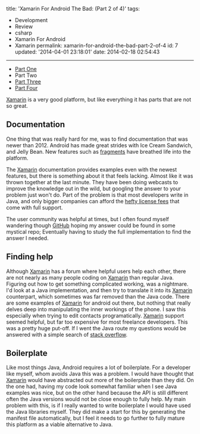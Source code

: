 title: 'Xamarin For Android The Bad: (Part 2 of 4)'
tags:

  - Development
  - Review
  - csharp
  - Xamarin For Android
  - Xamarin
permalink: xamarin-for-android-the-bad-part-2-of-4
id: 7
updated: '2014-04-01 23:18:01'
date: 2014-02-18 02:54:43
---

* [Part One](/xamarin-the-good-the-bad-and-the-ugly/)
* Part Two
* [Part Three](/xamarin-for-android-the-ugly-part-3-of-4/)
* [Part Four](/xamarin-the-conclusion-part-4-of-4/)

[Xamarin](http://xamarin.com/) is a very good platform, but like everything it has parts that are not so great.

## Documentation

One thing that was really hard for me, was to find documentation that was newer than 2012. Android has made great strides with Ice Cream Sandwich, and Jelly Bean. New features such as [fragments](http://developer.android.com/guide/components/fragments.html) have breathed life into the platform.

The [Xamarin](http://xamarin.com/) documentation provides examples even with the newest features, but there is something about it that feels lacking. Almost like it was thrown together at the last minute. They have been doing webcasts to improve the knowledge out in the wild, but googling the answer to your problem just won't do. Part of the problem is that most developers write in Java, and only bigger companies can afford the [hefty license fees](https://store.xamarin.com/) that come with full support.

The user community was helpful at times, but I often found myself wandering though [GitHub](http://github.com) hoping my answer could be found in some mystical repo; Eventually having to study the full implementation to find the answer I needed.

## Finding help

Although [Xamarin](http://xamarin.com) has a forum where helpful users help each other, there are not nearly as many people coding on [Xamarin](http://xamarin.com) than regular Java. Figuring out how to get something complicated working, was a nightmare. I'd look at a Java implementation, and then try to translate it into its [Xamarin](http://xamarin.com) counterpart, which sometimes was far removed than the Java code. There are some examples of [Xamarin](http://xamarin.com) for android out there, but nothing that really delves deep into manipulating the inner workings of the phone. I saw this especially when trying to edit contacts programatically. [Xamarin](http://xamarin.com) support seemed helpful, but far too expensive for most freelance developers. This was a pretty huge put-off. If I went the Java route my questions would be answered with a simple search of [stack overflow](http://stackoverflow.com).

## Boilerplate

Like most things Java, Android requires a lot of boilerplate. For a developer like myself, whom avoids Java this was a problem. I would have thought that [Xamarin](http://xamarin.com/) would have abstracted out more of the boilerplate than they did. On the one had, having my code look somewhat familiar when I see Java examples was nice, but on the other hand because the API is still different often the Java versions would not be close enough to fully help. My main problem with this, is if I really wanted to write boilerplate I would have used the Java libraries myself. They did make a start for this by generating the manifest file automatically, but I feel it needs to go further to fully mature this platform as a viable alternative to Java.
